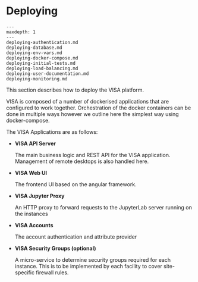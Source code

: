 # Deploying

```{toctree}
---
maxdepth: 1
---
deploying-authentication.md
deploying-database.md
deploying-env-vars.md
deploying-docker-compose.md
deploying-initial-tests.md
deploying-load-balancing.md
deploying-user-documentation.md
deploying-monitoring.md
```

This section describes how to deploy the VISA platform.

VISA is composed of a number of dockerised applications that are configured to work together. Orchestration of the docker containers can be done in multiple ways however we outline here the simplest way using docker-compose.

The VISA Applications are as follows:
- **VISA API Server**

  The main business logic and REST API for the VISA application. Management of remote desktops is also handled here.

- **VISA Web UI**

  The frontend UI based on the angular framework.

- **VISA Jupyter Proxy**

  An HTTP proxy to forward requests to the JupyterLab server running on the instances

- **VISA Accounts**

  The account authentication and attribute provider

- **VISA Security Groups (optional)**

  A micro-service to determine security groups required for each instance. This is to be implemented by each facility to cover site-specific firewall rules.

